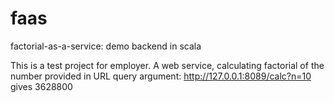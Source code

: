 # faas
factorial-as-a-service: demo backend in scala

This is a test project for employer.
A web service, calculating factorial of the number provided in URL query argument:
http://127.0.0.1:8089/calc?n=10 gives 3628800